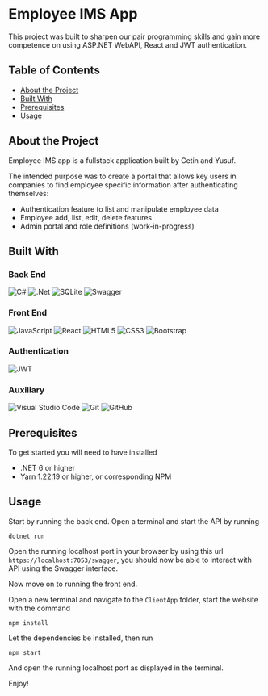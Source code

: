# Employee IMS App
This project was built to sharpen our pair programming skills and gain more competence on using ASP.NET WebAPI, React and JWT authentication.

## Table of Contents
* [About the Project](#about-the-project)
* [Built With](#built-with)
* [Prerequisites](#prerequisites)
* [Usage](#usage)

## About the Project
Employee IMS app is a fullstack application built by Cetin and Yusuf.

The intended purpose was to create a portal that allows key users in companies to find employee specific information after authenticating themselves:
- Authentication feature to list and manipulate employee data
- Employee add, list, edit, delete features
- Admin portal and role definitions (work-in-progress)

## Built With

### Back End
![C#](https://img.shields.io/badge/c%23-%23239120.svg?style=for-the-badge&logo=c-sharp&logoColor=white)
![.Net](https://img.shields.io/badge/.NET-5C2D91?style=for-the-badge&logo=.net&logoColor=white)
![SQLite](https://img.shields.io/badge/sqlite-%2307405e.svg?style=for-the-badge&logo=sqlite&logoColor=white)
![Swagger](https://img.shields.io/badge/-Swagger-%23Clojure?style=for-the-badge&logo=swagger&logoColor=white)

### Front End
![JavaScript](https://img.shields.io/badge/javascript-%23323330.svg?style=for-the-badge&logo=javascript&logoColor=%23F7DF1E)
![React](https://img.shields.io/badge/react-%2320232a.svg?style=for-the-badge&logo=react&logoColor=%2361DAFB)
![HTML5](https://img.shields.io/badge/html5-%23E34F26.svg?style=for-the-badge&logo=html5&logoColor=white)
![CSS3](https://img.shields.io/badge/css3-%231572B6.svg?style=for-the-badge&logo=css3&logoColor=white)
![Bootstrap](https://img.shields.io/badge/bootstrap-%23563D7C.svg?style=for-the-badge&logo=bootstrap&logoColor=white)

### Authentication
![JWT](https://img.shields.io/badge/JWT-black?style=for-the-badge&logo=JSON%20web%20tokens)

### Auxiliary
![Visual Studio Code](https://img.shields.io/badge/Visual%20Studio%20Code-0078d7.svg?style=for-the-badge&logo=visual-studio-code&logoColor=white)
![Git](https://img.shields.io/badge/git-%23F05033.svg?style=for-the-badge&logo=git&logoColor=white)
![GitHub](https://img.shields.io/badge/github-%23121011.svg?style=for-the-badge&logo=github&logoColor=white)

## Prerequisites
To get started you will need to have installed
 - .NET 6 or higher
 - Yarn 1.22.19 or higher, or corresponding NPM

## Usage
Start by running the back end. Open a terminal and start the API by running

```
dotnet run
```

Open the running localhost port in your browser by using this url `https://localhost:7053/swagger`, you should now be able to interact with API using the Swagger interface.

Now move on to running the front end.

Open a new terminal and navigate to the `ClientApp` folder, start the website with the command

```
npm install
```
Let the dependencies be installed, then run
```
npm start
```
And open the running localhost port as displayed in the terminal.

Enjoy!
